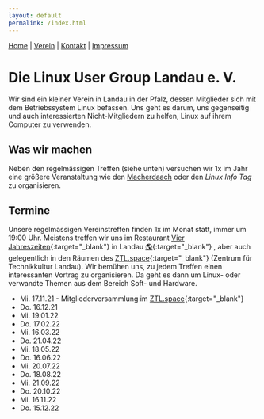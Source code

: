 ```yaml
---
layout: default
permalink: /index.html
---
```

[Home](/) | [Verein](verein.html) | [Kontakt](kontakt.html) | [Impressum](impressum.html)

# Die Linux User Group Landau e. V.
Wir sind ein kleiner Verein in Landau in der Pfalz, dessen Mitglieder sich mit dem Betriebssystem Linux befassen. Uns geht es darum, uns gegenseitig und auch interessierten Nicht-Mitgliedern zu helfen, Linux auf ihrem Computer zu verwenden.

## Was wir machen
Neben den regelmässigen Treffen (siehe unten) versuchen wir 1x im Jahr eine größere Veranstaltung wie den [Macherdaach](https://macherdaa.ch) oder den *Linux Info Tag* zu organisieren.

## Termine
Unsere regelmässigen Vereinstreffen finden 1x im Monat statt, immer um 19:00 Uhr. Meistens treffen wir uns im Restaurant [Vier Jahreszeiten](http://www.vierjahreszeiten-landau.de/){:target="_blank"} in Landau [🌎](https://osm.org/go/0DP1YoLun?layers=N&m=){:target="_blank"} , aber auch gelegentlich in den Räumen des [ZTL.space](https://ztl.space){:target="_blank"} (Zentrum für Technikkultur Landau). Wir bemühen uns, zu jedem Treffen einen interessanten Vortrag zu organisieren. Da geht es dann um Linux- oder verwandte Themen aus dem Bereich Soft- und Hardware.
* Mi. 17.11.21 - Mitgliederversammlung im [ZTL.space](https://ztl.space){:target="_blank"}
* Do. 16.12.21
* Mi. 19.01.22
* Do. 17.02.22
* Mi. 16.03.22
* Do. 21.04.22
* Mi. 18.05.22
* Do. 16.06.22
* Mi. 20.07.22
* Do. 18.08.22
* Mi. 21.09.22
* Do. 20.10.22
* Mi. 16.11.22
* Do. 15.12.22
